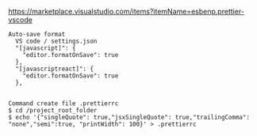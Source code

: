https://marketplace.visualstudio.com/items?itemName=esbenp.prettier-vscode
```
Auto-save format 
  VS code / settings.json
  "[javascript]": {
    "editor.formatOnSave": true
  },
  "[javascriptreact]": {
    "editor.formatOnSave": true
  },


Command create file .prettierrc
$ cd /project_root_folder
$ echo '{"singleQuote": true,"jsxSingleQuote": true,"trailingComma": "none","semi":true, "printWidth": 100}' > .prettierrc
```
